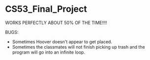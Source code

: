 CS53_Final_Project
==================

WORKS PERFECTLY ABOUT 50% OF THE TIME!!!!

BUGS:
*   Sometimes Hoover doesn't appear to get placed.
*   Sometimes the classmates will not finish picking up trash and the program 
    will go into an infinite loop.